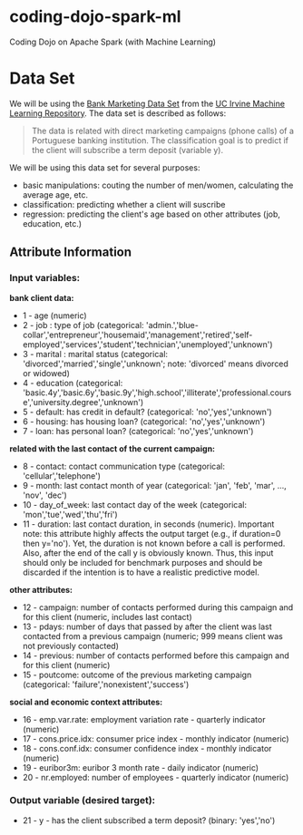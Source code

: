 # coding-dojo-spark-ml
Coding Dojo on Apache Spark (with Machine Learning)

# Data Set

We will be using the [Bank Marketing Data Set](https://archive.ics.uci.edu/ml/datasets/Bank+Marketing) from the [UC Irvine Machine Learning Repository](https://archive.ics.uci.edu/ml/index.html). The data set is described as follows:

> The data is related with direct marketing campaigns (phone calls) of a Portuguese banking institution. The classification goal is to predict if the client will subscribe a term deposit (variable y).

We will be using this data set for several purposes:

- basic manipulations: couting the number of men/women, calculating the average age, etc.
- classification: predicting whether a client will suscribe
- regression: predicting the client's age based on other attributes (job, education, etc.)

## Attribute Information

### Input variables:

**bank client data:**

- 1 - age (numeric)
- 2 - job : type of job (categorical: 'admin.','blue-collar','entrepreneur','housemaid','management','retired','self-employed','services','student','technician','unemployed','unknown')
- 3 - marital : marital status (categorical: 'divorced','married','single','unknown'; note: 'divorced' means divorced or widowed)
- 4 - education (categorical: 'basic.4y','basic.6y','basic.9y','high.school','illiterate','professional.course','university.degree','unknown')
- 5 - default: has credit in default? (categorical: 'no','yes','unknown')
- 6 - housing: has housing loan? (categorical: 'no','yes','unknown')
- 7 - loan: has personal loan? (categorical: 'no','yes','unknown')

**related with the last contact of the current campaign:**

- 8 - contact: contact communication type (categorical: 'cellular','telephone') 
- 9 - month: last contact month of year (categorical: 'jan', 'feb', 'mar', ..., 'nov', 'dec')
- 10 - day_of_week: last contact day of the week (categorical: 'mon','tue','wed','thu','fri')
- 11 - duration: last contact duration, in seconds (numeric). Important note: this attribute highly affects the output target (e.g., if duration=0 then y='no'). Yet, the duration is not known before a call is performed. Also, after the end of the call y is obviously known. Thus, this input should only be included for benchmark purposes and should be discarded if the intention is to have a realistic predictive model.

**other attributes:**

- 12 - campaign: number of contacts performed during this campaign and for this client (numeric, includes last contact)
- 13 - pdays: number of days that passed by after the client was last contacted from a previous campaign (numeric; 999 means client was not previously contacted)
- 14 - previous: number of contacts performed before this campaign and for this client (numeric)
- 15 - poutcome: outcome of the previous marketing campaign (categorical: 'failure','nonexistent','success')

**social and economic context attributes:**

- 16 - emp.var.rate: employment variation rate - quarterly indicator (numeric)
- 17 - cons.price.idx: consumer price index - monthly indicator (numeric) 
- 18 - cons.conf.idx: consumer confidence index - monthly indicator (numeric) 
- 19 - euribor3m: euribor 3 month rate - daily indicator (numeric)
- 20 - nr.employed: number of employees - quarterly indicator (numeric)

### Output variable (desired target):

- 21 - y - has the client subscribed a term deposit? (binary: 'yes','no')
